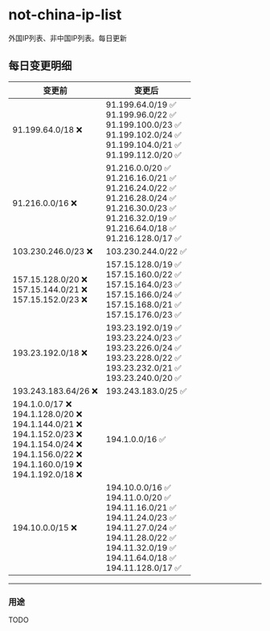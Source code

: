 # not-china-ip-list
外国IP列表、非中国IP列表。每日更新

每日变更明细
--------------------
|  变更前   | 变更后 |
|  ----  | ----  |
|  91.199.64.0/18 :x:  | 91.199.64.0/19 :white_check_mark: <br> 91.199.96.0/22 :white_check_mark: <br> 91.199.100.0/23 :white_check_mark: <br> 91.199.102.0/24 :white_check_mark: <br> 91.199.104.0/21 :white_check_mark: <br> 91.199.112.0/20 :white_check_mark: <br>  | 
|  91.216.0.0/16 :x:  | 91.216.0.0/20 :white_check_mark: <br> 91.216.16.0/21 :white_check_mark: <br> 91.216.24.0/22 :white_check_mark: <br> 91.216.28.0/24 :white_check_mark: <br> 91.216.30.0/23 :white_check_mark: <br> 91.216.32.0/19 :white_check_mark: <br> 91.216.64.0/18 :white_check_mark: <br> 91.216.128.0/17 :white_check_mark: <br>  | 
|  103.230.246.0/23 :x:  | 103.230.244.0/22 :white_check_mark: | 
|  157.15.128.0/20 :x: <br> 157.15.144.0/21 :x: <br> 157.15.152.0/23 :x: <br> | 157.15.128.0/19 :white_check_mark: <br> 157.15.160.0/22 :white_check_mark: <br> 157.15.164.0/23 :white_check_mark: <br> 157.15.166.0/24 :white_check_mark: <br> 157.15.168.0/21 :white_check_mark: <br> 157.15.176.0/23 :white_check_mark: <br>  | 
|  193.23.192.0/18 :x:  | 193.23.192.0/19 :white_check_mark: <br> 193.23.224.0/23 :white_check_mark: <br> 193.23.226.0/24 :white_check_mark: <br> 193.23.228.0/22 :white_check_mark: <br> 193.23.232.0/21 :white_check_mark: <br> 193.23.240.0/20 :white_check_mark: <br>  | 
|  193.243.183.64/26 :x:  | 193.243.183.0/25 :white_check_mark: | 
|  194.1.0.0/17 :x: <br> 194.1.128.0/20 :x: <br> 194.1.144.0/21 :x: <br> 194.1.152.0/23 :x: <br> 194.1.154.0/24 :x: <br> 194.1.156.0/22 :x: <br> 194.1.160.0/19 :x: <br> 194.1.192.0/18 :x: <br> | 194.1.0.0/16 :white_check_mark: | 
|  194.10.0.0/15 :x:  | 194.10.0.0/16 :white_check_mark: <br> 194.11.0.0/20 :white_check_mark: <br> 194.11.16.0/21 :white_check_mark: <br> 194.11.24.0/23 :white_check_mark: <br> 194.11.27.0/24 :white_check_mark: <br> 194.11.28.0/22 :white_check_mark: <br> 194.11.32.0/19 :white_check_mark: <br> 194.11.64.0/18 :white_check_mark: <br> 194.11.128.0/17 :white_check_mark: <br>  | 

--------------------
### 用途
TODO
